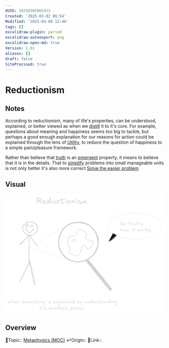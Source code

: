 ```yaml
---
UUID: 20250302065412
Created: '2025-03-02 06:54'
Modified: '2025-04-08 12:46'
tags: []
excalidraw-plugin: parsed
excalidraw-autoexport: png
excalidraw-open-md: true
Version: 1.01
aliases: []
draft: false
SiteProcssed: true
---
```


# Reductionism

## Notes

According to reductionism, many of life's properties, can be understood, explained, or better viewed as when we [distill](/notes/distillment.md) it to it's core. For example, questions about meaning and happiness seems too big to tackle, but perhaps a good enough explanation for our reasons for action could be explained through the lens of [Utility](/notes/utility.md), to reduce the question of happiness to a simple pain/pleasure framework.

Rather than believe that [truth](/notes/truth.md) is an [emergent](/notes/emergence.md) property, it means to believe that it is in the details. That to [simplify](/notes/simplicity.md) problems into small manageable units is not only better it's also more correct [Solve the easier problem](/notes/solve-the-easier-problem.md)

## Visual

![Reductionism.webp](/notes/reductionism.webp)
## Overview
🔼Topic:: [Metaphysics (MOC)](/mocs/metaphysics-moc.md)
↩️Origin::
🔗Link::


